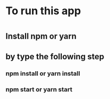 <h1>To run this app<h1>
<h2> Install npm or yarn<h2> by type the following step
<h3> npm install or yarn install <h3>
<h3> npm start or yarn start <h3>

